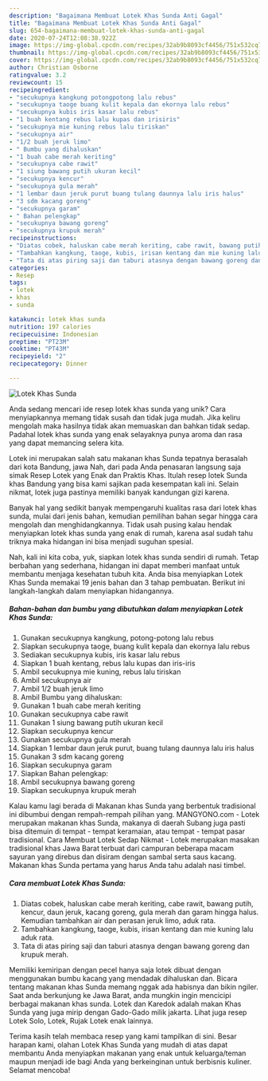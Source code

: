 ```yaml
---
description: "Bagaimana Membuat Lotek Khas Sunda Anti Gagal"
title: "Bagaimana Membuat Lotek Khas Sunda Anti Gagal"
slug: 654-bagaimana-membuat-lotek-khas-sunda-anti-gagal
date: 2020-07-24T12:08:38.922Z
image: https://img-global.cpcdn.com/recipes/32ab9b8093cf4456/751x532cq70/lotek-khas-sunda-foto-resep-utama.jpg
thumbnail: https://img-global.cpcdn.com/recipes/32ab9b8093cf4456/751x532cq70/lotek-khas-sunda-foto-resep-utama.jpg
cover: https://img-global.cpcdn.com/recipes/32ab9b8093cf4456/751x532cq70/lotek-khas-sunda-foto-resep-utama.jpg
author: Christian Osborne
ratingvalue: 3.2
reviewcount: 15
recipeingredient:
- "secukupnya kangkung potongpotong lalu rebus"
- "secukupnya taoge buang kulit kepala dan ekornya lalu rebus"
- "secukupnya kubis iris kasar lalu rebus"
- "1 buah kentang rebus lalu kupas dan irisiris"
- "secukupnya mie kuning rebus lalu tiriskan"
- "secukupnya air"
- "1/2 buah jeruk limo"
- " Bumbu yang dihaluskan"
- "1 buah cabe merah keriting"
- "secukupnya cabe rawit"
- "1 siung bawang putih ukuran kecil"
- "secukupnya kencur"
- "secukupnya gula merah"
- "1 lembar daun jeruk purut buang tulang daunnya lalu iris halus"
- "3 sdm kacang goreng"
- "secukupnya garam"
- " Bahan pelengkap"
- "secukupnya bawang goreng"
- "secukupnya krupuk merah"
recipeinstructions:
- "Diatas cobek, haluskan cabe merah keriting, cabe rawit, bawang putih, kencur, daun jeruk, kacang goreng, gula merah dan garam hingga halus. Kemudian tambahkan air dan perasan jeruk limo, aduk rata."
- "Tambahkan kangkung, taoge, kubis, irisan kentang dan mie kuning lalu aduk rata."
- "Tata di atas piring saji dan taburi atasnya dengan bawang goreng dan krupuk merah."
categories:
- Resep
tags:
- lotek
- khas
- sunda

katakunci: lotek khas sunda 
nutrition: 197 calories
recipecuisine: Indonesian
preptime: "PT23M"
cooktime: "PT43M"
recipeyield: "2"
recipecategory: Dinner

---
```



![Lotek Khas Sunda](https://img-global.cpcdn.com/recipes/32ab9b8093cf4456/751x532cq70/lotek-khas-sunda-foto-resep-utama.jpg)

Anda sedang mencari ide resep lotek khas sunda yang unik? Cara menyiapkannya memang tidak susah dan tidak juga mudah. Jika keliru mengolah maka hasilnya tidak akan memuaskan dan bahkan tidak sedap. Padahal lotek khas sunda yang enak selayaknya punya aroma dan rasa yang dapat memancing selera kita.

Lotek ini merupakan salah satu makanan khas Sunda tepatnya berasalah dari kota Bandung, jawa Nah, dari pada Anda penasaran langsung saja simak Resep Lotek yang Enak dan Praktis Khas. Itulah resep lotek Sunda khas Bandung yang bisa kami sajikan pada kesempatan kali ini. Selain nikmat, lotek juga pastinya memiliki banyak kandungan gizi karena.

Banyak hal yang sedikit banyak mempengaruhi kualitas rasa dari lotek khas sunda, mulai dari jenis bahan, kemudian pemilihan bahan segar hingga cara mengolah dan menghidangkannya. Tidak usah pusing kalau hendak menyiapkan lotek khas sunda yang enak di rumah, karena asal sudah tahu triknya maka hidangan ini bisa menjadi suguhan spesial.


Nah, kali ini kita coba, yuk, siapkan lotek khas sunda sendiri di rumah. Tetap berbahan yang sederhana, hidangan ini dapat memberi manfaat untuk membantu menjaga kesehatan tubuh kita. Anda bisa menyiapkan Lotek Khas Sunda memakai 19 jenis bahan dan 3 tahap pembuatan. Berikut ini langkah-langkah dalam menyiapkan hidangannya.

<!--inarticleads1-->

##### Bahan-bahan dan bumbu yang dibutuhkan dalam menyiapkan Lotek Khas Sunda:

1. Gunakan secukupnya kangkung, potong-potong lalu rebus
1. Siapkan secukupnya taoge, buang kulit kepala dan ekornya lalu rebus
1. Sediakan secukupnya kubis, iris kasar lalu rebus
1. Siapkan 1 buah kentang, rebus lalu kupas dan iris-iris
1. Ambil secukupnya mie kuning, rebus lalu tiriskan
1. Ambil secukupnya air
1. Ambil 1/2 buah jeruk limo
1. Ambil  Bumbu yang dihaluskan:
1. Gunakan 1 buah cabe merah keriting
1. Gunakan secukupnya cabe rawit
1. Gunakan 1 siung bawang putih ukuran kecil
1. Siapkan secukupnya kencur
1. Gunakan secukupnya gula merah
1. Siapkan 1 lembar daun jeruk purut, buang tulang daunnya lalu iris halus
1. Gunakan 3 sdm kacang goreng
1. Siapkan secukupnya garam
1. Siapkan  Bahan pelengkap:
1. Ambil secukupnya bawang goreng
1. Siapkan secukupnya krupuk merah


Kalau kamu lagi berada di Makanan khas Sunda yang berbentuk tradisional ini dibumbui dengan rempah-rempah pilihan yang. MANGYONO.com - Lotek merupakan makanan khas Sunda, makanya di daerah Subang juga pasti bisa ditemuin di tempat - tempat keramaian, atau tempat - tempat pasar tradisional. Cara Membuat Lotek Sedap Nikmat - Lotek merupakan masakan tradisional khas Jawa Barat terbuat dari campuran beberapa macam sayuran yang direbus dan disiram dengan sambal serta saus kacang. Makanan khas Sunda pertama yang harus Anda tahu adalah nasi timbel. 

<!--inarticleads2-->

##### Cara membuat Lotek Khas Sunda:

1. Diatas cobek, haluskan cabe merah keriting, cabe rawit, bawang putih, kencur, daun jeruk, kacang goreng, gula merah dan garam hingga halus. Kemudian tambahkan air dan perasan jeruk limo, aduk rata.
1. Tambahkan kangkung, taoge, kubis, irisan kentang dan mie kuning lalu aduk rata.
1. Tata di atas piring saji dan taburi atasnya dengan bawang goreng dan krupuk merah.


Memiliki kemiripan dengan pecel hanya saja lotek dibuat dengan menggunakan bumbu kacang yang mendadak dihaluskan dan. Bicara tentang makanan khas Sunda memang nggak ada habisnya dan bikin ngiler. Saat anda berkunjung ke Jawa Barat, anda mungkin ingin mencicipi berbagai makanan khas sunda. Lotek dan Karedok adalah makan Khas Sunda yang juga mirip dengan Gado-Gado milik jakarta. Lihat juga resep Lotek Solo, Lotek, Rujak Lotek enak lainnya. 

Terima kasih telah membaca resep yang kami tampilkan di sini. Besar harapan kami, olahan Lotek Khas Sunda yang mudah di atas dapat membantu Anda menyiapkan makanan yang enak untuk keluarga/teman maupun menjadi ide bagi Anda yang berkeinginan untuk berbisnis kuliner. Selamat mencoba!
